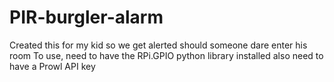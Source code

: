 # PIR-burgler-alarm

Created this for my kid so we get alerted should someone dare enter his room
To use, need to have the RPi.GPIO python library installed
also need to have a Prowl API key
